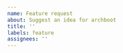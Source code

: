 ```yaml
---
name: Feature request
about: Suggest an idea for archboot
title: ''
labels: feature
assignees: ''
---
```


<!-- Please search existing issues to avoid creating duplicates. -->

<!-- Describe the feature you'd like. -->
